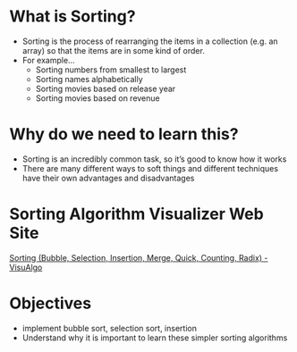 # What is Sorting?

- Sorting is the process of rearranging the items in a collection (e.g. an array) so that the items are in some kind of order.
- For example…
    - Sorting numbers from smallest to largest
    - Sorting names alphabetically
    - Sorting movies based on release year
    - Sorting movies based on revenue

# Why do we need to learn this?

- Sorting is an incredibly common task, so it’s good to know how it works
- There are many different ways to soft things and different techniques have their own advantages and disadvantages

# Sorting Algorithm Visualizer Web Site

[Sorting (Bubble, Selection, Insertion, Merge, Quick, Counting, Radix) - VisuAlgo](https://visualgo.net/en/sorting)

# Objectives

- implement bubble sort, selection sort, insertion
- Understand why it is important to learn these simpler sorting algorithms
